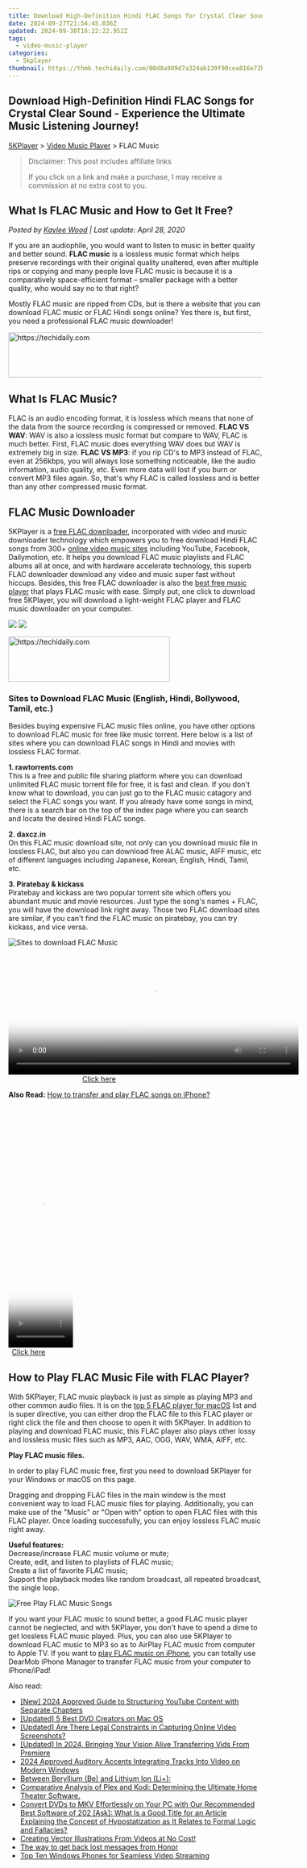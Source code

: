 ```yaml
---
title: Download High-Definition Hindi FLAC Songs for Crystal Clear Sound - Experience the Ultimate Music Listening Journey!
date: 2024-09-27T21:54:45.036Z
updated: 2024-09-30T16:22:22.952Z
tags:
  - video-music-player
categories:
  - 5kplayer
thumbnail: https://thmb.techidaily.com/00d8a989d7a324ab139f90cea816e72b6f2451ab8e331cf2285ff4f2ecbceec0.jpg
---
```


## Download High-Definition Hindi FLAC Songs for Crystal Clear Sound - Experience the Ultimate Music Listening Journey!

[5KPlayer](https://tools.techidaily.com/5kplayer/products/) \> [Video Music Player](https://tools.techidaily.com/5kplayer/video-music-player/) \> FLAC Music

>  Disclaimer: This post includes affiliate links
>
>  If you click on a link and make a purchase, I may receive a commission at no extra cost to you.
>

## What Is FLAC Music and How to Get It Free?

 _Posted by [Kaylee Wood](https://www.quora.com/profile/Amanda-Hu-21) | Last update: April 28, 2020_

If you are an audiophile, you would want to listen to music in better quality and better sound. **FLAC music** is a lossless music format which helps preserve recordings with their original quality unaltered, even after multiple rips or copying and many people love FLAC music is because it is a comparatively space-efficient format – smaller package with a better quality, who would say no to that right? 

Mostly FLAC music are ripped from CDs, but is there a website that you can download FLAC music or FLAC Hindi songs online? Yes there is, but first, you need a professional FLAC music downloader!

<!-- affiliate ads begin -->
<a href="https://imp.i357552.net/c/5597632/863035/11832" target="_top" id="863035">
  <img src="//a.impactradius-go.com/display-ad/11832-863035" border="0" alt="https://techidaily.com" width="728" height="90"/>
</a>
<img height="0" width="0" src="https://imp.i357552.net/i/5597632/863035/11832" style="position:absolute;visibility:hidden;" border="0" />
<!-- affiliate ads end -->

## What Is FLAC Music?

FLAC is an audio encoding format, it is lossless which means that none of the data from the source recording is compressed or removed. **FLAC VS WAV**: WAV is also a lossless music format but compare to WAV, FLAC is much better. First, FLAC music does everything WAV does but WAV is extremely big in size. **FLAC VS MP3**: if you rip CD's to MP3 instead of FLAC, even at 256kbps, you will always lose something noticeable, like the audio information, audio quality, etc. Even more data will lost if you burn or convert MP3 files again. So, that's why FLAC is called lossless and is better than any other compressed music format. 

## FLAC Music Downloader

5KPlayer is a [free FLAC downloader](https://tools.techidaily.com/5kplayer/youtube-download/), incorporated with video and music downloader technology which empowers you to free download Hindi FLAC songs from 300+ [online video music sites](https://tools.techidaily.com/5kplayer/youtube-download/) including YouTube, Facebook, Dailymotion, etc. It helps you download FLAC music playlists and FLAC albums all at once, and with hardware accelerate technology, this superb FLAC downloader download any video and music super fast without hiccups. Besides, this free FLAC downloader is also the [best free music player](https://tools.techidaily.com/5kplayer/video-music-player/) that plays FLAC music with ease. Simply put, one click to download free 5KPlayer, you will download a light-weight FLAC player and FLAC music downloader on your computer. 

[![](https://www.5kplayer.com/video-music-player/../button/freedownwhitewin.png)](https://tools.techidaily.com/5kplayer/products/) [![](https://www.5kplayer.com/video-music-player/../button/freedownbackmac.png)](https://tools.techidaily.com/5kplayer/products/) 

<!-- affiliate ads begin -->
<a href="https://bluettius.sjv.io/c/5597632/2139109/17108" target="_top" id="2139109">
  <img src="//a.impactradius-go.com/display-ad/17108-2139109" border="0" alt="https://techidaily.com" width="320" height="90"/>
</a>
<img height="0" width="0" src="https://bluettius.sjv.io/i/5597632/2139109/17108" style="position:absolute;visibility:hidden;" border="0" />
<!-- affiliate ads end -->

### Sites to Download FLAC Music (English, Hindi, Bollywood, Tamil, etc.)

Besides buying expensive FLAC music files online, you have other options to download FLAC music for free like music torrent. Here below is a list of sites where you can download FLAC songs in Hindi and movies with lossless FLAC format. 

**1\. rawtorrents.com**  
 This is a free and public file sharing platform where you can download unlimited FLAC music torrent file for free, it is fast and clean. If you don't know what to download, you can just go to the FLAC music catagory and select the FLAC songs you want. If you already have some songs in mind, there is a search bar on the top of the index page where you can search and locate the desired Hindi FLAC songs. 

**2\. daxcz.in**   
 On this FLAC music download site, not only can you download music file in lossless FLAC, but also you can download free ALAC music, AIFF music, etc of different languages including Japanese, Korean, English, Hindi, Tamil, etc. 

**3\. Piratebay & kickass**   
 Piratebay and kickass are two popular torrent site which offers you abundant music and movie resources. Just type the song's names + FLAC, you will have the download link right away. Those two FLAC download sites are similar, if you can't find the FLAC music on piratebay, you can try kickass, and vice versa. 

![Sites to download FLAC Music](https://www.5kplayer.com/video-music-player/img/flac-download-sites.jpg) 

<!-- affiliate ads begin -->
<span id="1983588">
					<video width="576" height="240" style="cursor:pointer"
           poster="//a.impactradius-go.com/display-clicktoplayimage/1983588.png"
           onclick="if(!this.playClicked){this.play();this.setAttribute('controls',true);this.playClicked=true;}">
	   <source src="//a.impactradius-go.com/display-ad/22993-1983588">
	   <img src="//a.impactradius-go.com/display-clicktoplayimage/1983588.png" style="border: none; height: 100%; width: 100%; object-fit: contain">
	</video>
	<div style="width:360px;text-align:center"><a href="javascript:window.open(decodeURIComponent('https%3A%2F%2Fhomestyler.sjv.io%2Fc%2F5597632%2F1983588%2F22993'), '_blank');void(0);">Click here</a></div>
</span>
<img height="0" width="0" src="https://imp.pxf.io/i/5597632/1983588/22993" style="position:absolute;visibility:hidden;" border="0" />
<!-- affiliate ads end -->

**Also Read:** [How to transfer and play FLAC songs on iPhone?](https://tools.techidaily.com/5kplayer/iphone-manager/)

<!-- affiliate ads begin -->
<span id="1975562">
					<video width="128" height="480" style="cursor:pointer"
           poster="//a.impactradius-go.com/display-clicktoplayimage/1975562.png"
           onclick="if(!this.playClicked){this.play();this.setAttribute('controls',true);this.playClicked=true;}">
	   <source src="//a.impactradius-go.com/display-ad/22993-1975562">
	   <img src="//a.impactradius-go.com/display-clicktoplayimage/1975562.png" style="border: none; height: 100%; width: 100%; object-fit: contain">
	</video>
	<div style="width:80px;text-align:center"><a href="javascript:window.open(decodeURIComponent('https%3A%2F%2Fhomestyler.sjv.io%2Fc%2F5597632%2F1975562%2F22993'), '_blank');void(0);">Click here</a></div>
</span>
<img height="0" width="0" src="https://imp.pxf.io/i/5597632/1975562/22993" style="position:absolute;visibility:hidden;" border="0" />
<!-- affiliate ads end -->

## How to Play FLAC Music File with FLAC Player?

With 5KPlayer, FLAC music playback is just as simple as playing MP3 and other common audio files. It is on the [top 5 FLAC player for macOS](https://tools.techidaily.com/5kplayer/video-music-player/) list and is super directive, you can either drop the FLAC file to this FLAC player or right click the file and then choose to open it with 5KPlayer. In addition to playing and download FLAC music, this FLAC player also plays other lossy and lossless music files such as MP3, AAC, OGG, WAV, WMA, AIFF, etc. 

**Play FLAC music files.**

In order to play FLAC music free, first you need to download 5KPlayer for your Windows or macOS on this page. 

Dragging and dropping FLAC files in the main window is the most convenient way to load FLAC music files for playing. Additionally, you can make use of the "Music" or "Open with" option to open FLAC files with this FLAC player. Once loading successfully, you can enjoy lossless FLAC music right away.

**Useful features:**  
 Decrease/increase FLAC music volume or mute;  
 Create, edit, and listen to playlists of FLAC music;  
 Create a list of favorite FLAC music;  
 Support the playback modes like random broadcast, all repeated broadcast, the single loop.

![Free Play FLAC Music Songs](https://www.5kplayer.com/video-music-player/img/flac-music-player.jpg) 

If you want your FLAC music to sound better, a good FLAC music player cannot be neglected, and with 5KPlayer, you don't have to spend a dime to get lossless FLAC music played. Plus, you can also use 5KPlayer to download FLAC music to MP3 so as to AirPlay FLAC music from computer to Apple TV. If you want to [play FLAC music on iPhone](https://tools.techidaily.com/5kplayer/video-music-player/), you can totally use DearMob iPhone Manager to transfer FLAC music from your computer to iPhone/iPad!

<ins class="adsbygoogle"
     style="display:block"
     data-ad-format="autorelaxed"
     data-ad-client="ca-pub-7571918770474297"
     data-ad-slot="1223367746"></ins>

<ins class="adsbygoogle"
     style="display:block"
     data-ad-client="ca-pub-7571918770474297"
     data-ad-slot="8358498916"
     data-ad-format="auto"
     data-full-width-responsive="true"></ins>

<span class="atpl-alsoreadstyle">Also read:</span>
<div><ul>
<li><a href="https://eaxpv-info.techidaily.com/new-2024-approved-guide-to-structuring-youtube-content-with-separate-chapters/"><u>[New] 2024 Approved Guide to Structuring YouTube Content with Separate Chapters</u></a></li>
<li><a href="https://extra-information.techidaily.com/updated-5-best-dvd-creators-on-mac-os/"><u>[Updated] 5 Best DVD Creators on Mac OS</u></a></li>
<li><a href="https://youtube-tips.techidaily.com/ed-are-there-legal-constraints-in-capturing-online-video-screenshots/"><u>[Updated] Are There Legal Constraints in Capturing Online Video Screenshots?</u></a></li>
<li><a href="https://facebook-video-footage.techidaily.com/updated-in-2024-bringing-your-vision-alive-transferring-vids-from-premiere/"><u>[Updated] In 2024, Bringing Your Vision Alive Transferring Vids From Premiere</u></a></li>
<li><a href="https://extra-hints.techidaily.com/2024-approved-auditory-accents-integrating-tracks-into-video-on-modern-windows/"><u>2024 Approved Auditory Accents Integrating Tracks Into Video on Modern Windows</u></a></li>
<li><a href="https://video-ai-editor.techidaily.com/between-beryllium-be-and-lithium-ion-liplus/"><u>Between Beryllium (Be) and Lithium Ion (Li+):</u></a></li>
<li><a href="https://video-ai-editor.techidaily.com/comparative-analysis-of-plex-and-kodi-determining-the-ultimate-home-theater-software/"><u>Comparative Analysis of Plex and Kodi: Determining the Ultimate Home Theater Software.</u></a></li>
<li><a href="https://video-ai-editor.techidaily.com/convert-dvds-to-mkv-effortlessly-on-your-pc-with-our-recommended-best-software-of-202-ask-what-is-a-good-title-for-an-article-explaining-the-concept-of-hypo75/"><u>Convert DVDs to MKV Effortlessly on Your PC with Our Recommended Best Software of 202 [Ask]: What Is a Good Title for an Article Explaining the Concept of Hypostatization as It Relates to Formal Logic and Fallacies?</u></a></li>
<li><a href="https://video-ai-editor.techidaily.com/creating-vector-illustrations-from-videos-at-no-cost/"><u>Creating Vector Illustrations From Videos at No Cost!</u></a></li>
<li><a href="https://techidaily.com/the-way-to-get-back-lost-messages-from-honor-by-fonelab-android-recover-messages/"><u>The way to get back lost messages from Honor</u></a></li>
<li><a href="https://extra-lessons.techidaily.com/top-ten-windows-phones-for-seamless-video-streaming/"><u>Top Ten Windows Phones for Seamless Video Streaming</u></a></li>
</ul></div>

